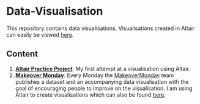 # Data-Visualisation

This repository contains data visualisations. Visualisations created in Altair can easily be viewed [here](https://lb930.github.io/Data-Science-Blog/).

## Content

1. **[Altair Practice Project](https://github.com/lb930/Data-Visualisation/tree/master/Altair/Altair%20Practice%20Project)**: My first attempt at a visualisation using Altair.
2. **[Makeover Monday](https://github.com/lb930/Data-Visualisation/tree/master/MakeoverMonday)**: Every Monday the [MakeoverMonday](https://www.makeovermonday.co.uk/) team publishes a dataset and an accompanying data visualisation with the goal of encouraging people to improve on the visualisation. I am using Altair to create visualisations which can also be found [here](https://lb930.github.io/Data-Science-Blog/).
